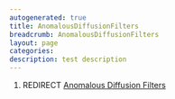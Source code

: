 ```yaml
---
autogenerated: true
title: AnomalousDiffusionFilters
breadcrumb: AnomalousDiffusionFilters
layout: page
categories: 
description: test description
---
```


1.  REDIRECT [Anomalous Diffusion Filters](Anomalous_Diffusion_Filters )
